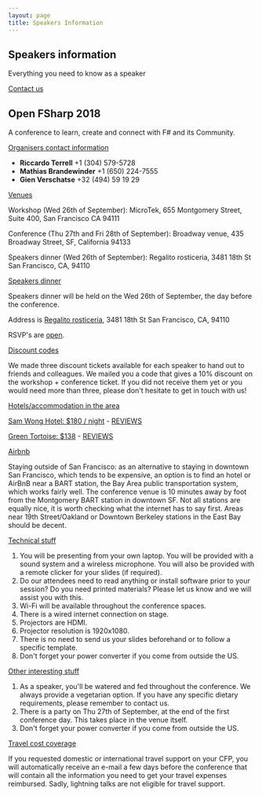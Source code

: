 ```yaml
---
layout: page
title: Speakers Information
---
```


<!--  start become-sponsor  -->
<section id="sponsors" class="become-sponsor">
	<div class="overlay"></div>
	<div class="container">
		<div class="row">
			<div class="col-md-9">
				<div class="row">
					<div class="become-sponsor-item">
						<h2>Speakers information</h2>
						<p>Everything you need to know as a speaker</p>
					</div>
				</div><!-- /.row -->
			</div><!-- /.col-md-10 -->
			<div class="col-md-3">
				<a href="mailto:info@openfsharp.org" class="custom-btn hvr-bounce-to-bottom">Contact us</a>
			</div><!-- /.col-md-2 -->
		</div><!-- /.row -->
	</div><!-- /.container -->
</section>
<!--  end become-sponsor  -->

<!-- start national-conference section  -->
<section id="about" class="national-conference faq-page">
	<div class="container">
		<div class="row">
			<div class="conference-main faq-wrapper first-faq-wrapper">
				<div class="section-head">
					<h2 class="header-title">Open FSharp 2018</h2>
					<p class="header-desc">A conference to learn, create and connect with F# and its Community.</p>
				</div>
				<div class="panel-group" id="accordion" role="tablist" aria-multiselectable="true">
					<div class="panel panel-default">
						<div class="panel-heading" role="tab" id="headingOne">
							<div class="panel-title">
								<a role="button" data-toggle="collapse" data-parent="#accordion" href="#collapseOne" aria-expanded="true" aria-controls="collapseOne">
									<span>Organisers contact information</span>									
								</a>
							</div>
						</div>
						<div id="collapseOne" class="panel-collapse collapse in" role="tabpanel" aria-labelledby="headingOne">
							<div class="panel-body">
								<ul>
									<li>
										<span class="c-info-icon"><i class="fa fa-mobile"></i></span>
										<span class="c-info-content">
											<strong>Riccardo Terrell</strong>
											<span class="i-text">+1 (304) 579-5728</span>
										</span>
									</li>
									<li>
										<span class="c-info-icon"><i class="fa fa-mobile"></i></span>
										<span class="c-info-content">
											<strong>Mathias Brandewinder</strong>
											<span class="i-text">+1 (650) 224-7555</span>
										</span>
									</li>
									<li>
										<span class="c-info-icon"><i class="fa fa-mobile"></i></span>
										<span class="c-info-content">
											<strong>Gien Verschatse</strong>
											<span class="i-text">+32 (494) 59 19 29</span>
										</span>
									</li>
								</ul>
							</div>
						</div>
					</div>
					<div class="panel panel-default">
						<div class="panel-heading" role="tab" id="headingTwo">
							<div class="panel-title">
								<a role="button" data-toggle="collapse" data-parent="#accordion" href="#collapseTwo" aria-expanded="false" aria-controls="collapseTwo">
									<span>Venues</span>							
								</a>
							</div>
						</div>
						<div id="collapseTwo" class="panel-collapse collapse in" role="tabpanel" aria-labelledby="headingTwo">
							<div class="panel-body">
								<p>Workshop (Wed 26th of September): MicroTek, 655 Montgomery Street, Suite 400, San Francisco CA 94111</p>
								<p>Conference (Thu 27th and Fri 28th of September): Broadway venue, 435 Broadway Street, SF, California 94133</p>
								<p>Speakers dinner (Wed 26th of September): Regalito rosticeria, 3481 18th St San Francisco, CA, 94110</p>
							</div>
						</div>
					</div>
					<div class="panel panel-default">
						<div class="panel-heading" role="tab" id="headingThree">
							<div class="panel-title">
								<a role="button" data-toggle="collapse" data-parent="#accordion" href="#collapseThree" aria-expanded="false" aria-controls="collapseThree">
									<span>Speakers dinner</span>							
								</a>
							</div>
						</div>
						<div id="collapseThree" class="panel-collapse collapse in" role="tabpanel" aria-labelledby="headingThree">
							<div class="panel-body">
								<p>Speakers dinner will be held on the Wed 26th of September, the day before the conference.</p>
								<p>Address is <a href="http://www.sfregalito.com/">Regalito rosticeria</a>, 3481 18th St San Francisco, CA, 94110</p>
								<p>RSVP's are <a href="https://goo.gl/forms/xMgVuABOnsGUit0E2" target="_blank">open</a>.</p>
							</div>
						</div>
					</div>
					<div class="panel panel-default">
						<div class="panel-heading" role="tab" id="headingEight">
							<div class="panel-title">
								<a role="button" data-toggle="collapse" data-parent="#accordion" href="#collapseEight" aria-expanded="false" aria-controls="collapseEight">
									<span>Discount codes</span>							
								</a>
							</div>
						</div>
						<div id="collapseEight" class="panel-collapse collapse in" role="tabpanel" aria-labelledby="headingEight">
							<div class="panel-body">
								<p>
									We made three discount tickets available for each speaker to hand out to friends and colleagues.
									We mailed you a code that gives a 10% discount on the workshop + conference ticket. 
									If you did not receive them yet or you would need more than three, please don't hesitate to get in touch with us!
								</p>
							</div>
						</div>
					</div>
					<div class="panel panel-default">
						<div class="panel-heading" role="tab" id="headingFour">
							<div class="panel-title">
								<a role="button" data-toggle="collapse" data-parent="#accordion" href="#collapseFour" aria-expanded="false" aria-controls="collapseFour">
									<span>Hotels/accommodation in the area</span>							
								</a>
							</div>
						</div>
						<div id="collapseFour" class="panel-collapse collapse in" role="tabpanel" aria-labelledby="headingFour">
							<div class="panel-body">
								<p><a href="http://www.swhotel.com" target="_blank">Sam Wong Hotel: $180 / night</a> - <a href="https://www.tripadvisor.com/Hotel_Review-g60713-d224951-Reviews-SW_Hotel-San_Francisco_California.html#REVIEWS" target="_blank">REVIEWS</a>																		
								</p>
								<p><a href="https://www.greentortoisesf.com/private-rooms" target="_blank">Green Tortoise: $138</a> - <a href="https://www.yelp.com/biz/green-tortoise-hostel-san-francisco" target="_blank">REVIEWS</a>	
								</p>
								<p><a href="https://www.airbnb.com/" target="_blank">Airbnb</a>
								</p>
								<p>
									Staying outside of San Francisco: as an alternative to staying in downtown San Francisco, which tends to be expensive, an option is to find an hotel or AirBnB near a BART station, the Bay Area public transportation system, which works fairly well. The conference venue is 10 minutes away by foot from the Montgomery BART station in downtown SF. Not all stations are equally nice, it is worth checking what the internet has to say first. Areas near 19th Street/Oakland or Downtown Berkeley stations in the East Bay should be decent.
								</p>
							</div>
						</div>
					</div>
					<div class="panel panel-default">
						<div class="panel-heading" role="tab" id="headingFive">
							<div class="panel-title">
								<a role="button" data-toggle="collapse" data-parent="#accordion" href="#collapseFive" aria-expanded="false" aria-controls="collapseFive">
									<span>Technical stuff</span>							
								</a>
							</div>
						</div>
						<div id="collapseFive" class="panel-collapse collapse in" role="tabpanel" aria-labelledby="headingFive">
							<div class="panel-body">
								<p>
									<ol>
										<li>You will be presenting from your own laptop. You will be provided with a sound system and a wireless microphone. 
											You will also be provided with a remote clicker for your slides (if required).</li>
										<li>Do our attendees need to read anything or install software prior to your session? Do you need printed materials?
											Please let us know and we will assist you with this.</li>
										<li>Wi-Fi will be available throughout the conference spaces.</li>
										<li>There is a wired internet connection on stage.</li>
										<li>Projectors are HDMI.</li>
										<li>Projector resolution is 1920x1080.</li>
										<li>There is no need to send us your slides beforehand or to follow a specific template.</li>
										<li>Don't forget your power converter if you come from outside the US.</li>
									</ol>
								</p>
							</div>
						</div>
					</div>
					<div class="panel panel-default">
						<div class="panel-heading" role="tab" id="headingSix">
							<div class="panel-title">
								<a role="button" data-toggle="collapse" data-parent="#accordion" href="#collapseSix" aria-expanded="false" aria-controls="collapseSix">
									<span>Other interesting stuff</span>							
								</a>
							</div>
						</div>
						<div id="collapseSix" class="panel-collapse collapse in" role="tabpanel" aria-labelledby="headingSix">
							<div class="panel-body">
								<p>
									<ol>
										<li>As a speaker, you'll be watered and fed throughout the conference. We always provide a vegetarian option.
											If you have any specific dietary requirements, please remember to contact us.</li>
										<li>There is a party on Thu 27th of September, at the end of the first conference day. This takes place in the venue itself.</li>
										<li>Don't forget your power converter if you come from outside the US.</li>
									</ol>
								</p>
							</div>
						</div>
					</div>
					<div class="panel panel-default">
						<div class="panel-heading" role="tab" id="headingSeven">
							<div class="panel-title">
								<a role="button" data-toggle="collapse" data-parent="#accordion" href="#collapseSeven" aria-expanded="false" aria-controls="collapseSeven">
									<span>Travel cost coverage</span>							
								</a>
							</div>
						</div>
						<div id="collapseSeven" class="panel-collapse collapse in" role="tabpanel" aria-labelledby="headingSeven">
							<div class="panel-body">
								<p>
									If you requested domestic or international travel support on your CFP, you will automatically receive an e-mail a few days before the conference
									that will contain all the information you need to get your travel expenses reimbursed.
									Sadly, lightning talks are not eligible for travel support.
								</p>
							</div>
						</div>
					</div>
				</div>
			</div><!-- /.conference-main -->
		</div><!-- /.row -->
	</div><!-- /.container -->
</section>
<!-- end national-conference section  -->